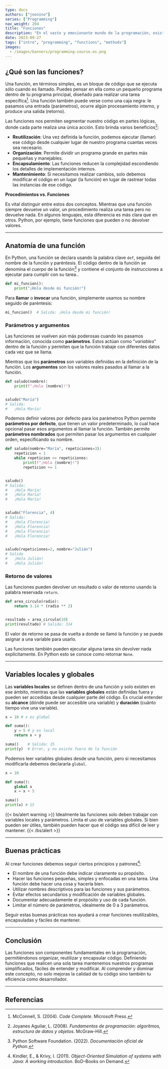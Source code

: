 ```yaml
---
type: docs
authors: ["jnonino"]
series: ["Programming"]
nav_weight: 204
title: "Funciones"
description: "En el vasto y emocionante mundo de la programación, existen conceptos que son pilares fundamentales para cualquier desarrollador, sin importar su nivel de experiencia. Uno de estos conceptos es el de las funciones. ¿Qué son? ¿Por qué son tan cruciales? ¡Vamos a descubrirlo!"
date: 2023-09-27
tags: ["intro", "programming", "functions", "methods"]
images:
  - /images/banners/programming-course.es.png
---
```


## ¿Qué son las funciones?

Una función, en términos simples, es un bloque de código que se ejecuta sólo cuando es llamado. Puedes pensar en ella como un pequeño programa dentro de tu programa principal, diseñado para realizar una tarea específica[^1]. Una función también puede verse como una caja negra: le pasamos una entrada (parámetros), ocurre algún procesamiento interno, y produce una salida (retorno).

Las funciones nos permiten segmentar nuestro código en partes lógicas, donde cada parte realiza una única acción. Esto brinda varios beneficios[^2]:

- **Reutilización**: Una vez definida la función, podemos ejecutar (llamar) ese código desde cualquier lugar de nuestro programa cuantas veces sea necesario.
- **Organización**: Permite dividir un programa grande en partes más pequeñas y manejables.
- **Encapsulamiento**: Las funciones reducen la complejidad escondiendo los detalles de implementación internos.
- **Mantenimiento**: Si necesitamos realizar cambios, solo debemos modificar el código en un lugar (la función) en lugar de rastrear todas las instancias de ese código.

**Procedimientos vs. Funciones**

Es vital distinguir entre estos dos conceptos. Mientras que una función siempre devuelve un valor, un procedimiento realiza una tarea pero no devuelve nada. En algunos lenguajes, esta diferencia es más clara que en otros. Python, por ejemplo, tiene funciones que pueden o no devolver valores.

---

## Anatomía de una función

En Python, una función se declara usando la palabra clave `def`, seguida del nombre de la función y paréntesis. El código dentro de la función se denomina el *cuerpo* de la función[^4] y contiene el conjunto de instrucciones a ejecutar para cumplir con su tarea..

```python
def mi_funcion():
    print("¡Hola desde mi función!")
```

Para **llamar** o **invocar** una función, simplemente usamos su nombre seguido de paréntesis:

```python
mi_funcion()  # Salida: ¡Hola desde mi función!
```

### Parámetros y argumentos

Las funciones se vuelven aún más poderosas cuando les pasamos información, conocida como **parámetros**. Estos actúan como "*variables*" dentro de la función y permiten que la función trabaje con diferentes datos cada vez que se llama.

Mientras que los **parámetros** son variables definidas en la definición de la función. Los **argumentos** son los valores reales pasados al llamar a la función.

```python
def saludo(nombre):
    print(f"¡Hola {nombre}!")


saludo("María")
# Salida:
#   ¡Hola María!
```
Podemos definir valores por defecto para los parámetros
Python permite **parámetros por defecto**, que tienen un valor predeterminado, lo cual hace opcional pasar esos argumentos al llamar la función. También permite **parámetros nombrados** que permiten pasar los argumentos en cualquier orden, especificando su nombre.

```python
def saludo(nombre="María", repeticiones=3):
    repeticion = 1
    while repeticion <= repeticiones:
        print(f"¡Hola {nombre}!")
        repeticion += 1


saludo()
# Salida:
#   ¡Hola María!
#   ¡Hola María!
#   ¡Hola María!


saludo("Florencia", 4)
# Salida:
#   ¡Hola Florencia!
#   ¡Hola Florencia!
#   ¡Hola Florencia!
#   ¡Hola Florencia!


saludo(repeticiones=2, nombre="Julián")
# Salida
#   ¡Hola Julián!
#   ¡Hola Julián!
```

### Retorno de valores

Las funciones pueden devolver un resultado o valor de retorno usando la palabra reservada `return`.

```python
def area_circulo(radio):
    return 3.14 * (radio ** 2)


resultado = area_circulo(10)
print(resultado) # Salida: 314
```

El valor de retorno se pasa de vuelta a donde se llamó la función y se puede asignar a una variable para usarlo.

Las funciones también pueden ejecutar alguna tarea sin devolver nada explícitamente. En Python esto se conoce como retornar `None`.

---

## Variables locales y globales

Las **variables locales** se definen dentro de una función y solo existen en ese ámbito, mientras que las **variables globales** están definidas fuera y pueden ser accedidas desde cualquier parte del código. Es crucial entender su **alcance** (dónde puede ser accesible una variable) y **duración** (cuánto tiempo vive una variable).

```python
x = 10 # x es global

def suma():
    y = 5 # y es local
    return x + y

suma()    # Salida: 15
print(y)  # Error, y no existe fuera de la función
```

Podemos leer variables globales desde una función, pero si necesitamos modificarla debemos declararla `global`.

```python
x = 10

def suma():
    global x
    x = x + 5

suma()
print(x) # 15
```

{{< bs/alert warning >}}
Idealmente las funciones solo deben trabajar con variables locales y parámetros. Limita el uso de variables globales. Si bien pueden ser útiles, también pueden hacer que el código sea difícil de leer y mantener.
{{< /bs/alert >}}

---

## Buenas prácticas

Al crear funciones debemos seguir ciertos principios y patrones[^3]:

- El nombre de una función debe indicar claramente su propósito.
- Hacer las funciones pequeñas, simples y enfocadas en una tarea. Una función debe hacer una cosa y hacerla bien.
- Utilizar nombres descriptivos para las funciones y sus parámetros.
- Evitar efectos secundarios y modificación de variables globales.
- Documentar adecuadamente el propósito y uso de cada función.
- Limitar el número de parámetros, idealmente de 0 a 3 parámetros.

Seguir estas buenas prácticas nos ayudará a crear funciones reutilizables, encapsuladas y fáciles de mantener.

---

## Conclusión

Las funciones son componentes fundamentales en la programación, permitiéndonos organizar, reutilizar y encapsular código. Definiendo funciones que realicen una sola tarea mantenemos nuestros programas simplificados, fáciles de entender y modificar. Al comprender y dominar este concepto, no solo mejoras la calidad de tu código sino también tu eficiencia como desarrollador.

---

## Referencias

[^1]: McConnell, S. (2004). *Code Complete*. Microsoft Press.
[^2]: Joyanes Aguilar, L. (2008). *Fundamentos de programación: algoritmos, estructura de datos y objetos*. McGraw-Hill.
[^3]: Kindler, E., & Krivy, I. (2011). *Object-Oriented Simulation of systems with Java: A working introduction*. BoD–Books on Demand.
[^4]: Python Software Foundation. (2022). *Documentación oficial de Python*.
